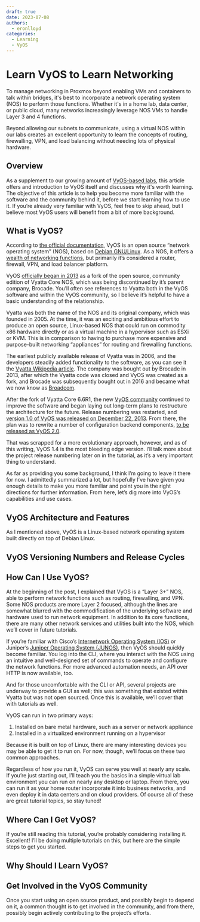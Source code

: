 ```yaml
---
draft: true 
date: 2023-07-08
authors:
  - eronlloyd
categories:
  - Learning
  - VyOS
---
```


# Learn VyOS to Learn Networking

To manage networking in Proxmox beyond enabling VMs and containers to talk within
bridges, it's best to incorporate a network operating system (NOS) to perform
those functions. Whether it's in a home lab, data center, or public cloud, many
networks increasingly leverage NOS VMs to handle Layer 3 and 4 functions.

Beyond allowing our subnets to communicate, using a virtual NOS within our labs
creates an excellent opportunity to learn the concepts of routing, firewalling,
VPN, and load balancing without needing lots of physical hardware.

## Overview

As a supplement to our growing amount of [VyOS-based labs](/tags/#vyos), this
article offers and introduction to VyOS itself and discusses why it's worth
learning. The objective of this article is to help you become more familiar with
the software and the community behind it, before we start learning how to use it.
If you’re already very familiar with VyOS, feel free to skip ahead, but I believe
most VyOS users will benefit from a bit of more background.

<!-- more -->

## What is VyOS?

According to [the official documentation](https://docs.vyos.io/en/latest/introducing/about.html),
VyOS is an open source “network operating system” (NOS), based on
[Debian GNU/Linux](https://www.debian.org/). As a NOS, it offers a
[wealth of networking functions](https://vyos.io/products/#vyos-router), but
primarily it’s considered a router, firewall, VPN, and load balancer platform.

VyOS [officially began in 2013](https://blog.vyos.io/index.php/2013/10/13/complete-source-code-fork)
as a fork of the open source, community edition of Vyatta Core NOS, which was
being discontinued by it’s parent company, Brocade. You’ll often see references to
Vyatta both in the VyOS software and within the VyOS community, so I believe it’s
helpful to have a basic understanding of the relationship.

Vyatta was both the name of the NOS and its original company, which was founded in
2005. At the time, it was an exciting and ambitious effort to produce an open
source, Linux-based NOS that could run on commodity x86 hardware directly or as a
virtual machine in a hypervisor such as ESXi or KVM. This is in comparison to
having to purchase more expensive and purpose-built networking “appliances” for
routing and firewalling functions.

The earliest publicly available release of Vyatta was in 2006, and the developers
steadily added functionality to the software, as you can see it the
[Vyatta Wikipedia article](https://en.wikipedia.org/wiki/Vyatta).
The company was bought out by Brocade in 2013, after which the Vyatta code was
closed and VyOS was created as a fork, and Brocade was subsequently bought out in
2016 and became what we now know as [Broadcom](https://www.broadcom.com/).

After the fork of Vyatta Core 6.6R1, the new [VyOS community](https://vyos.org/)
continued to improve the software and began laying out long-term plans to
restructure the architecture for the future. Release numbering was restarted, and
[version 1.0 of VyOS was released on December 22, 2013](https://blog.vyos.io/index.php/2013/12/22/100-release).
From there, the plan was to rewrite a number of configuration backend components,
[to be released as VyOS 2.0](https://blog.vyos.io/vyos-2-dot-0-development-digest-number-1).

That was scrapped for a more evolutionary approach, however, and as of this
writing, VyOS 1.4 is the most bleeding edge version. I’ll talk more about the
project release numbering later on in the tutorial, as it’s a very important thing
to understand.

As far as providing you some background, I think I’m going to leave it there for
now. I admittedly summarized a lot, but hopefully I’ve have given you enough
details to make you more familiar and point you in the right directions for
further information. From here, let’s dig more into VyOS’s capabilities and use
cases.

## VyOS Architecture and Features

As I mentioned above, VyOS is a Linux-based network operating system built directly
on top of Debian Linux. 

## VyOS Versioning Numbers and Release Cycles

## How Can I Use VyOS?

At the beginning of the post, I explained that VyOS is a “Layer 3+” NOS, able to
perform network functions such as routing, firewalling, and VPN. Some NOS products
are more Layer 2 focused, although the lines are somewhat blurred with the
commodification of the underlying software and hardware used to run network
equipment. In addition to its core functions, there are many other network
services and utilities built into the NOS, which we’ll cover in future tutorials.

If you’re familiar with Cisco’s [Internetwork Operating System (IOS)](https://www.cisco.com/c/en/us/products/ios-nx-os-software/index.html) or Juniper’s [Juniper Operating System (JUNOS)](https://www.juniper.net/us/en/products-services/nos/junos/),
then VyOS should quickly become familiar. You log into the CLI, where you interact with the NOS using an intuitive and
well-designed set of commands to operate and configure the network functions. For more advanced automation needs, an API over HTTP
is now available, too.

And for those uncomfortable with the CLI or API, several projects are underway to provide a GUI as well; this was something
that existed within Vyatta but was not open sourced. Once this is available, we’ll cover that with tutorials as well.

VyOS can run in two primary ways:

1. Installed on bare metal hardware, such as a server or network appliance
2. Installed in a virtualized environment running on a hypervisor

Because it is built on top of Linux, there are many interesting devices you may be able to get it to run on. For now, though,
we’ll focus on these two common approaches.

Regardless of how you run it, VyOS can serve you well at nearly any scale. If you’re just starting out, I’ll teach you the basics in
a simple virtual lab environment you can run on nearly any desktop or laptop. From there, you can run it as your home router
incorporate it into business networks, and even deploy it in data centers and on cloud providers. Of course all of these are great
tutorial topics, so stay tuned!

## Where Can I Get VyOS?

If you’re still reading this tutorial, you’re probably considering installing it. Excellent! I’ll be doing multiple tutorials on
this, but here are the simple steps to get you started.

## Why Should I Learn VyOS?



## Get Involved in the VyOS Community

Once you start using an open source product, and possibly begin to depend on it, a common thought is to get involved in the community, and from there, possibly begin actively contributing to the project’s efforts.
